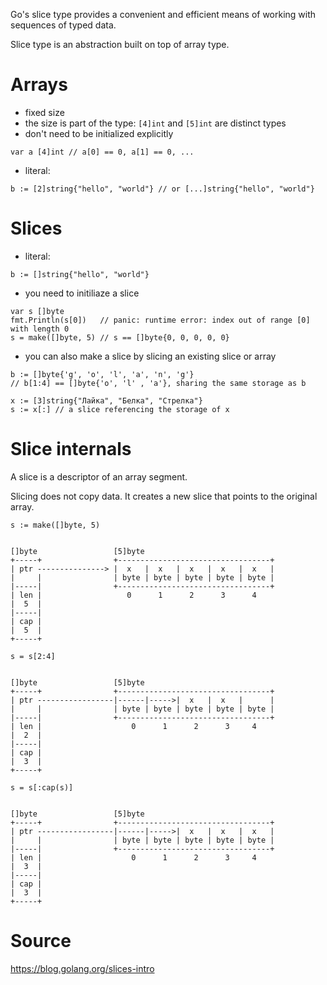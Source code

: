 Go's slice type provides a convenient and efficient means of working with sequences of typed data.

Slice type is an abstraction built on top of array type.

# Arrays

* fixed size
* the size is part of the type: `[4]int` and `[5]int` are distinct types
* don't need to be initialized explicitly

```
var a [4]int // a[0] == 0, a[1] == 0, ...
```

* literal:

```
b := [2]string{"hello", "world"} // or [...]string{"hello", "world"}
```

# Slices

* literal:

```
b := []string{"hello", "world"}
```

* you need to initiliaze a slice

```
var s []byte
fmt.Println(s[0])   // panic: runtime error: index out of range [0] with length 0
s = make([]byte, 5) // s == []byte{0, 0, 0, 0, 0}
```

* you can also make a slice by slicing an existing slice or array

```
b := []byte{'g', 'o', 'l', 'a', 'n', 'g'}
// b[1:4] == []byte{'o', 'l' , 'a'}, sharing the same storage as b

x := [3]string{"Лайка", "Белка", "Стрелка"}
s := x[:] // a slice referencing the storage of x
```

# Slice internals

A slice is a descriptor of an array segment.

Slicing does not copy data. It creates a new slice that points to the original array.

```
s := make([]byte, 5)


[]byte                 [5]byte                             
+-----+                +----------------------------------+
| ptr ---------------> |  x   |  x   |  x   |  x   |  x   |
|     |                | byte | byte | byte | byte | byte |
|-----|                +----------------------------------+
| len |                   0      1      2      3      4         
|  5  |                                                    
|-----|                                                    
| cap |                                                    
|  5  |                                                    
+-----+      
```

```
s = s[2:4]


[]byte                 [5]byte                             
+-----+                +----------------------------------+
| ptr -----------------|------|----->|  x   |  x   |      |
|     |                | byte | byte | byte | byte | byte |
|-----|                +----------------------------------+
| len |                    0      1      2      3     4       
|  2  |                                                    
|-----|                                                    
| cap |                                                    
|  3  |                                                    
+-----+      
```

```
s = s[:cap(s)]


[]byte                 [5]byte                             
+-----+                +----------------------------------+
| ptr -----------------|------|----->|  x   |  x   |  x   |
|     |                | byte | byte | byte | byte | byte |
|-----|                +----------------------------------+
| len |                    0      1      2      3     4       
|  3  |                                                    
|-----|                                                    
| cap |                                                    
|  3  |                                                    
+-----+      
```

# Source

https://blog.golang.org/slices-intro
